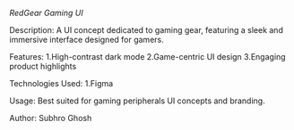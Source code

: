 *RedGear Gaming UI*

Description:
A UI concept dedicated to gaming gear, featuring a sleek and immersive interface designed for gamers.

Features:
1.High-contrast dark mode
2.Game-centric UI design
3.Engaging product highlights

Technologies Used:
1.Figma

Usage:
Best suited for gaming peripherals UI concepts and branding.

Author:
Subhro Ghosh
